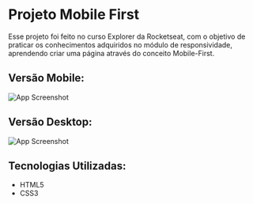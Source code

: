 
# Projeto Mobile First

Esse projeto foi feito no curso Explorer da Rocketseat, com o objetivo de praticar os conhecimentos adquiridos no módulo de responsividade, aprendendo criar uma página através do conceito Mobile-First.






## Versão Mobile:

![App Screenshot](https://drive.google.com/file/d/1R4UJyYa5dzpfTn1GLyt-_9u5_meqeJ1k/view?usp=share_link)

## Versão Desktop:

![App Screenshot](https://drive.google.com/file/d/1aleAYv4RKWYePWcmySn48vhkKuekaHSy/view?usp=share_link)

## Tecnologias Utilizadas:

- HTML5
- CSS3


